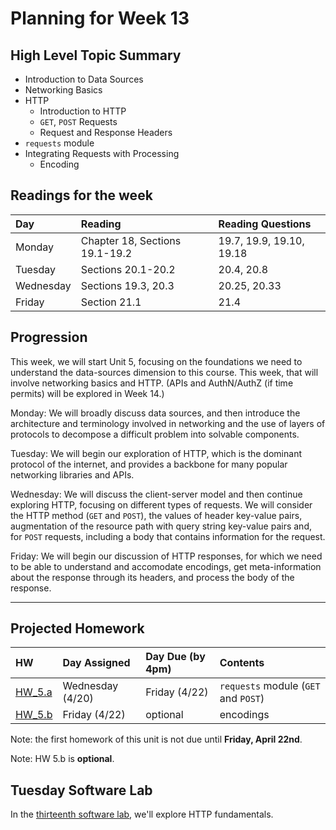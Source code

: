 # Planning for Week 13

## High Level Topic Summary

  - Introduction to Data Sources
  - Networking Basics
  - HTTP
    - Introduction to HTTP
    - `GET`, `POST` Requests
    - Request and Response Headers
  - `requests` module
  - Integrating Requests with Processing
    - Encoding

## Readings for the week

Day        | Reading      | Reading Questions
:--------- |:-------------|:----------------------------------
Monday     | Chapter 18, Sections 19.1-19.2 | 19.7, 19.9, 19.10, 19.18
Tuesday    | Sections 20.1-20.2 | 20.4, 20.8
Wednesday  | Sections 19.3, 20.3 | 20.25, 20.33
Friday     | Section 21.1 | 21.4

## Progression

This week, we will start Unit 5, focusing on the foundations we need to understand the data-sources dimension to this course.  This week, that will involve networking basics and HTTP.  (APIs and AuthN/AuthZ (if time permits) will be explored in Week 14.)

Monday: We will broadly discuss data sources, and then introduce the architecture and terminology involved in networking and the use of layers of protocols to decompose a difficult problem into solvable components.

Tuesday: We will begin our exploration of HTTP, which is the dominant protocol of the internet, and provides a backbone for many popular networking libraries and APIs.

Wednesday: We will discuss the client-server model and then continue exploring HTTP, focusing on different types of requests.  We will consider the HTTP method (`GET` and `POST`), the values of header key-value pairs, augmentation of the resource path with query string key-value pairs and, for `POST` requests, including a body that contains information for the request.

Friday: We will begin our discussion of HTTP responses, for which we need to be able to understand and accomodate encodings, get meta-information about the response through its headers, and process the body of the response.

---

## Projected Homework

HW | Day Assigned  | Day Due (by 4pm) | Contents
:--|:--------|:--------|:------------
[HW_5.a](../hw/HW_5.a/README.md) | Wednesday (4/20) | Friday (4/22) | `requests` module (`GET` and `POST`)
[HW_5.b](../hw/HW_5.b/README.md) | Friday (4/22) | optional | encodings

Note: the first homework of this unit is not due until **Friday, April 22nd**.

Note: HW 5.b is **optional**.

## Tuesday Software Lab

In the [thirteenth software lab](../sw_lab/lab_13/swlab_13.md), we'll explore HTTP fundamentals.